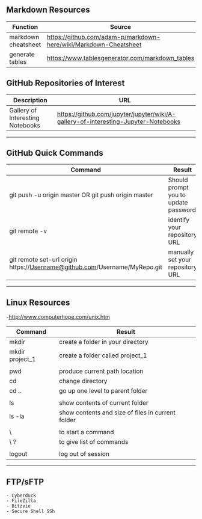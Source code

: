 ## Markdown Resources
|Function|Source|
|---|---|
|markdown cheatsheet| https://github.com/adam-p/markdown-here/wiki/Markdown-Cheatsheet |
|generate tables  | https://www.tablesgenerator.com/markdown_tables |

## GitHub Repositories of Interest
|Description|URL|
|---|---|
|Gallery of Interesting Notebooks|https://github.com/jupyter/jupyter/wiki/A-gallery-of-interesting-Jupyter-Notebooks|

---

## GitHub Quick Commands

|Command|Result|
|---|---|
|git push -u origin master OR git push origin master | Should prompt you to update password |
|git remote -v | identify your repository URL|
|git remote set-url origin https://Username@github.com/Username/MyRepo.git| manually set your repository URL|

---

## Linux Resources
-http://www.computerhope.com/unix.htm

|Command|Result|
|---|---|
|mkdir  | create a folder in your directory |
|mkdir project_1   | create a folder called project_1  |
|   |   |
| pwd | produce current path location  |
| cd  | change directory  |
| cd ..  | go up one level to parent folder  |
|     |   |
| ls  | show contents of current folder  |
| ls -la  | show contents and size of files in current folder  |
|    |   |
| \  |  to start a command |
| \ ?  | to give list of commands  |
|    |    |
| logout | log out of session |

---
## FTP/sFTP
```
- Cyberduck
- FileZilla
- Bitzvie
- Secure Shell SSh
```
